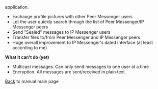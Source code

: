 application.
  * Exchange profile pictures with other Peer Messenger users
  * Let the user quickly search through the list of Peer Messenger/IP Messenger peers
  * Send "Sealed" messages to IP Messenger users
  * Transfer files to/from Peer Messenger and IP Messenger peers
  * Huge overall improvement to IP Messenger's dated interface (at least according to me)


**What it can't do (yet)**
  * Multicast messages. Can only send messages to one user at a time
  * Encryption. All messages are sent/received in plain text

[Back](PeerMessengerManual.md) to manual main page